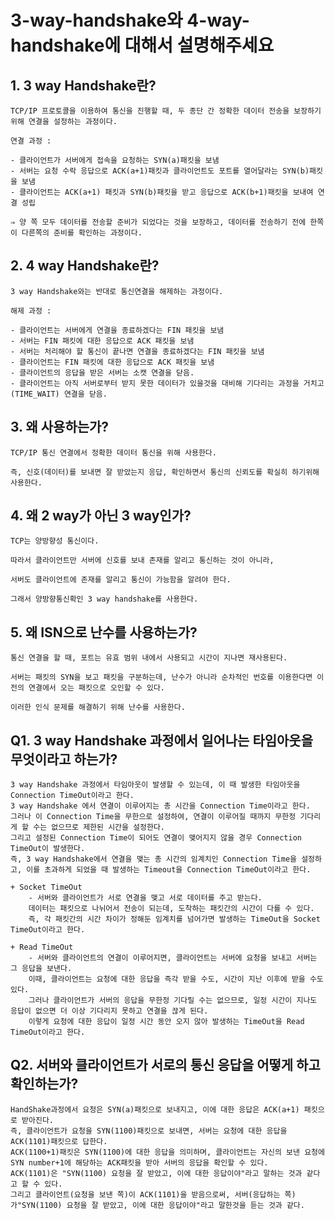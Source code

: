 # 3-way-handshake와 4-way-handshake에 대해서 설명해주세요

## 1. 3 way Handshake란?

    TCP/IP 프로토콜을 이용하여 통신을 진행할 때, 두 종단 간 정확한 데이터 전송을 보장하기 위해 연결을 설정하는 과정이다.

    연결 과정 : 

    - 클라이언트가 서버에게 접속을 요청하는 SYN(a)패킷을 보냄
    - 서버는 요청 수락 응답으로 ACK(a+1)패킷과 클라이언트도 포트를 열어달라는 SYN(b)패킷을 보냄
    - 클라이언트는 ACK(a+1) 패킷과 SYN(b)패킷을 받고 응답으로 ACK(b+1)패킷을 보내여 연결 성립

    ⇒ 양 쪽 모두 데이터를 전송할 준비가 되었다는 것을 보장하고, 데이터를 전송하기 전에 한쪽이 다른쪽의 준비를 확인하는 과정이다.

## 2. 4 way Handshake란?

    3 way Handshake와는 반대로 통신연결을 해제하는 과정이다.

    해제 과정 : 

    - 클라이언트는 서버에게 연결을 종료하겠다는 FIN 패킷을 보냄
    - 서버는 FIN 패킷에 대한 응답으로 ACK 패킷을 보냄
    - 서버는 처리해야 할 통신이 끝나면 연결을 종료하겠다는 FIN 패킷을 보냄
    - 클라이언트는 FIN 패킷에 대한 응답으로 ACK 패킷을 보냄
    - 클라이언트의 응답을 받은 서버는 소캣 연결을 닫음.
    - 클라이언트는 아직 서버로부터 받지 못한 데이터가 있을것을 대비해 기다리는 과정을 거치고 (TIME_WAIT) 연결을 닫음.

## 3. 왜 사용하는가?

    TCP/IP 통신 연결에서 정확한 데이터 통신을 위해 사용한다.

    즉, 신호(데이터)를 보내면 잘 받았는지 응답, 확인하면서 통신의 신뢰도를 확실히 하기위해 사용한다.

## 4. 왜 2 way가 아닌 3 way인가?

    TCP는 양방향성 통신이다.

    따라서 클라이언트만 서버에 신호를 보내 존재를 알리고 통신하는 것이 아니라,

    서버도 클라이언트에 존재를 알리고 통신이 가능함을 알려야 한다.

    그래서 양방향통신확인 3 way handshake를 사용한다.

## 5. 왜 ISN으로 난수를 사용하는가?

    통신 연결을 할 때, 포트는 유효 범위 내에서 사용되고 시간이 지나면 재사용된다.

    서버는 패킷의 SYN을 보고 패킷을 구분하는데, 난수가 아니라 순차적인 번호를 이용한다면 이전의 연결에서 오는 패킷으로 오인할 수 있다.

    이러한 인식 문제를 해결하기 위해 난수를 사용한다.


## Q1. 3 way Handshake 과정에서 일어나는 타임아웃을 무엇이라고 하는가?

    3 way Handshake 과정에서 타임아웃이 발생할 수 있는데, 이 때 발생한 타임아웃을 Connection TimeOut이라고 한다.
    3 way Handshake 에서 연결이 이루어지는 총 시간을 Connection Time이라고 한다.
    그러나 이 Connection Time을 무한으로 설정하여, 연결이 이루어질 때까지 무한정 기다리게 할 수는 없으므로 제한된 시간을 설정한다.
    그리고 설정된 Connection Time이 되어도 연결이 맺어지지 않을 경우 Connection TimeOut이 발생한다.
    즉, 3 way Handshake에서 연결을 맺는 총 시간의 임계치인 Connection Time을 설정하고, 이를 초과하게 되었을 때 발생하는 Timeout을 Connection TimeOut이라고 한다.

    + Socket TimeOut 
        - 서버와 클라이언트가 서로 연결을 맺고 서로 데이터를 주고 받는다. 
        데이터는 패킷으로 나뉘어서 전송이 되는데, 도착하는 패킷간의 시간이 다를 수 있다.
        즉, 각 패킷간의 시간 차이가 정해둔 임계치를 넘어가면 발생하는 TimeOut을 Socket TimeOut이라고 한다.

    + Read TimeOut
        - 서버와 클라이언트의 연결이 이루어지면, 클라이언트는 서버에 요청을 보내고 서버는 그 응답을 보낸다.
        이때, 클라이언트는 요청에 대한 응답을 즉각 받을 수도, 시간이 지난 이후에 받을 수도 있다.
        그러나 클라이언트가 서버의 응답을 무한정 기다릴 수는 없으므로, 일정 시간이 지나도 응답이 없으면 더 이상 기다리지 못하고 연결을 끊게 된다.
        이렇게 요청에 대한 응답이 일정 시간 동안 오지 않아 발생하는 TimeOut을 Read TimeOut이라고 한다.
     

## Q2. 서버와 클라이언트가 서로의 통신 응답을 어떻게 하고 확인하는가?
    
    HandShake과정에서 요청은 SYN(a)패킷으로 보내지고, 이에 대한 응답은 ACK(a+1) 패킷으로 받아진다.
    즉, 클라이언트가 요청을 SYN(1100)패킷으로 보내면, 서버는 요청에 대한 응답을 ACK(1101)패킷으로 답한다.
    ACK(1100+1)패킷은 SYN(1100)에 대한 응답을 의미하며, 클라이언트는 자신의 보낸 요청에 SYN number+1에 해당하는 ACK패킷을 받아 서버의 응답을 확인할 수 있다.
    ACK(1101)은 "SYN(1100) 요청을 잘 받았고, 이에 대한 응답이야"라고 말하는 것과 같다고 할 수 있다.
    그리고 클라이언트(요청을 보낸 쪽)이 ACK(1101)을 받음으로써, 서버(응답하는 쪽)가"SYN(1100) 요청을 잘 받았고, 이에 대한 응답이야"라고 말한것을 듣는 것과 같다.

